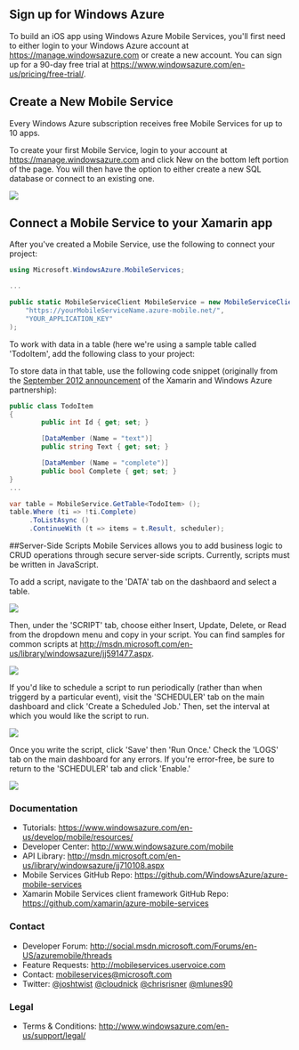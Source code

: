 ## Sign up for Windows Azure
To build an iOS app using Windows Azure Mobile Services, you'll first need to either login to your Windows Azure account at https://manage.windowsazure.com or create a new account.  You can sign up for a 90-day free trial at https://www.windowsazure.com/en-us/pricing/free-trial/.  

## Create a New Mobile Service
Every Windows Azure subscription receives free Mobile Services for up to 10 apps. 

To create your first Mobile Service, login to your account at https://manage.windowsazure.com and click New on the bottom left portion of the page. You will then have the option to either create a new SQL database or connect to an existing one.

![](WAMS-Create.png)

## Connect a Mobile Service to your Xamarin app

After you've created a Mobile Service, use the following to connect your project:

```csharp
using Microsoft.WindowsAzure.MobileServices;

...

public static MobileServiceClient MobileService = new MobileServiceClient (
	"https://yourMobileServiceName.azure-mobile.net/", 
	"YOUR_APPLICATION_KEY"
);
```

To work with data in a table (here we're using a sample table called 'TodoItem', add the following class to your project:


To store data in that table, use the following code snippet (originally from the [September 2012 announcement](http://blog.xamarin.com/xamarin-partners-with-microsoft-to-support-azure-mobile-services-on-android-and-ios/) of the Xamarin and Windows Azure partnership):

```csharp 
public class TodoItem
{
		public int Id { get; set; }

		[DataMember (Name = "text")]
		public string Text { get; set; }

		[DataMember (Name = "complete")]
		public bool Complete { get; set; }
}
...

var table = MobileService.GetTable<TodoItem> ();
table.Where (ti => !ti.Complete)
     .ToListAsync ()
     .ContinueWith (t => items = t.Result, scheduler);
```

##Server-Side Scripts
Mobile Services allows you to add business logic to CRUD operations through secure server-side scripts.  Currently, scripts must be written in JavaScript.

To add a script, navigate to the 'DATA' tab on the dashbaord and select a table.

![](WAMS-Script1.png)

Then, under the 'SCRIPT' tab, choose either Insert, Update, Delete, or Read from the dropdown menu and copy in your script.  You can find samples for common scripts at http://msdn.microsoft.com/en-us/library/windowsazure/jj591477.aspx.

![](WAMS-Script2.png)

If you'd like to schedule a script to run periodically (rather than when triggerd by a particular event), visit the 'SCHEDULER' tab on the main dashboard and click 'Create a Scheduled Job.'  Then, set the interval at which you would like the script to run.

![](WAMS-Scheduler2.png)

Once you write the script, click 'Save' then 'Run Once.'  Check the 'LOGS' tab on the main dashboard for any errors.  If you're error-free, be sure to return to the 'SCHEDULER' tab and click 'Enable.'

![](WAMS-Scheduler3.png)

### Documentation

- Tutorials: https://www.windowsazure.com/en-us/develop/mobile/resources/
- Developer Center: http://www.windowsazure.com/mobile
- API Library: http://msdn.microsoft.com/en-us/library/windowsazure/jj710108.aspx
- Mobile Services GitHub Repo: https://github.com/WindowsAzure/azure-mobile-services
- Xamarin Mobile Services client framework GitHub Repo: https://github.com/xamarin/azure-mobile-services

### Contact

- Developer Forum: http://social.msdn.microsoft.com/Forums/en-US/azuremobile/threads
- Feature Requests: http://mobileservices.uservoice.com
- Contact: [mobileservices@microsoft.com](mailto:mobileservices@microsoft.com)
- Twitter: [@joshtwist](http://twitter.com/joshtwist) [@cloudnick](http://twitter.com/cloudnick) [@chrisrisner](http://twitter.com/chrisrisner) [@mlunes90](http://twitter.com/mlunes90)

### Legal 

- Terms & Conditions: http://www.windowsazure.com/en-us/support/legal/

